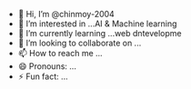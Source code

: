 - 👋 Hi, I’m @chinmoy-2004
- 👀 I’m interested in ...AI & Machine learning
- 🌱 I’m currently learning ...web dntevelopme
- 💞️ I’m looking to collaborate on ...
- 📫 How to reach me ...
- 😄 Pronouns: ...
- ⚡ Fun fact: ...

<!---
chinmoy-2004/chinmoy-2004 is a ✨ special ✨ repository because its `README.md` (this file) appears on your GitHub profile.
You can click the Preview link to take a look at your changes.
--->
